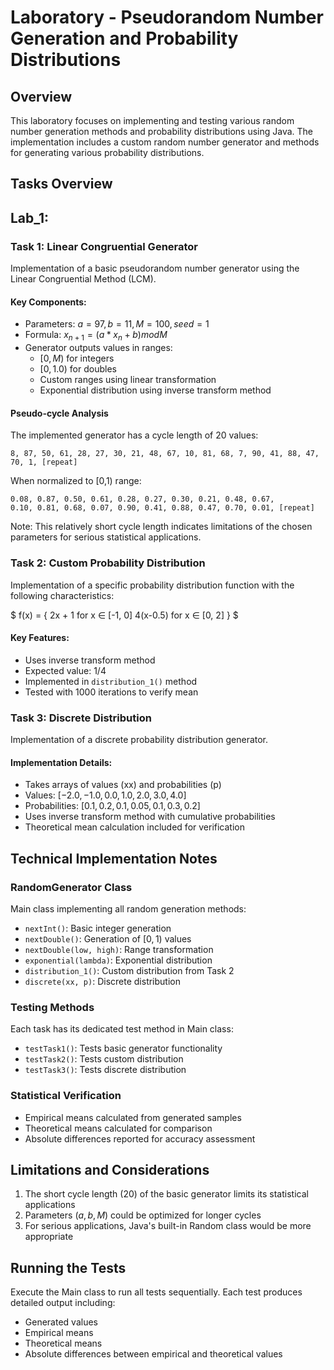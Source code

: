 # Laboratory - Pseudorandom Number Generation and Probability Distributions

## Overview
This laboratory focuses on implementing and testing various random number generation methods and probability distributions using Java. The implementation includes a custom random number generator and methods for generating various probability distributions.

## Tasks Overview

## Lab_1:

### Task 1: Linear Congruential Generator
Implementation of a basic pseudorandom number generator using the Linear Congruential Method (LCM).

#### Key Components:
- Parameters: $a=97, b=11, M=100, seed=1$
- Formula: $x_{n+1} = (a * x_n + b) mod M$
- Generator outputs values in ranges:
    - $[0, M)$ for integers
    - $[0, 1.0)$ for doubles
    - Custom ranges using linear transformation
    - Exponential distribution using inverse transform method

#### Pseudo-cycle Analysis
The implemented generator has a cycle length of 20 values:
```
8, 87, 50, 61, 28, 27, 30, 21, 48, 67, 10, 81, 68, 7, 90, 41, 88, 47, 70, 1, [repeat]
```
When normalized to [0,1) range:
```
0.08, 0.87, 0.50, 0.61, 0.28, 0.27, 0.30, 0.21, 0.48, 0.67, 
0.10, 0.81, 0.68, 0.07, 0.90, 0.41, 0.88, 0.47, 0.70, 0.01, [repeat]
```
Note: This relatively short cycle length indicates limitations of the chosen parameters for serious statistical applications.

### Task 2: Custom Probability Distribution
Implementation of a specific probability distribution function with the following characteristics:


$
f(x) = {
    2x + 1  for x ∈ [-1, 0]
    4(x-0.5) for x ∈ [0, 2]
}
$

#### Key Features:
- Uses inverse transform method
- Expected value: 1/4
- Implemented in `distribution_1()` method
- Tested with 1000 iterations to verify mean

### Task 3: Discrete Distribution
Implementation of a discrete probability distribution generator.

#### Implementation Details: 
- Takes arrays of values (xx) and probabilities (p)
- Values: $[-2.0, -1.0, 0.0, 1.0, 2.0, 3.0, 4.0]$
- Probabilities: $[0.1, 0.2, 0.1, 0.05, 0.1, 0.3, 0.2]$
- Uses inverse transform method with cumulative probabilities
- Theoretical mean calculation included for verification

## Technical Implementation Notes

### RandomGenerator Class
Main class implementing all random generation methods:
- `nextInt()`: Basic integer generation
- `nextDouble()`: Generation of $[0,1)$ values
- `nextDouble(low, high)`: Range transformation
- `exponential(lambda)`: Exponential distribution
- `distribution_1()`: Custom distribution from Task 2
- `discrete(xx, p)`: Discrete distribution

### Testing Methods
Each task has its dedicated test method in Main class:
- `testTask1()`: Tests basic generator functionality
- `testTask2()`: Tests custom distribution
- `testTask3()`: Tests discrete distribution


### Statistical Verification
- Empirical means calculated from generated samples
- Theoretical means calculated for comparison
- Absolute differences reported for accuracy assessment

## Limitations and Considerations
1. The short cycle length $(20)$ of the basic generator limits its statistical applications
2. Parameters $(a, b, M)$ could be optimized for longer cycles
3. For serious applications, Java's built-in Random class would be more appropriate

## Running the Tests
Execute the Main class to run all tests sequentially. Each test produces detailed output including:
- Generated values
- Empirical means
- Theoretical means
- Absolute differences between empirical and theoretical values
